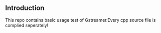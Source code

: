 ## Introduction
This repo contains basic usage test of Gstreamer.Every cpp source file is complied seperately!